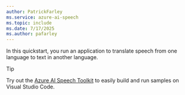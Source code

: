 ```yaml
---
author: PatrickFarley
ms.service: azure-ai-speech
ms.topic: include
ms.date: 7/17/2025
ms.author: pafarley
---
```


In this quickstart, you run an application to translate speech from one language to text in another language.

> [!TIP]
> Try out the [Azure AI Speech Toolkit](https://marketplace.visualstudio.com/items?itemName=ms-azureaispeech.azure-ai-speech-toolkit) to easily build and run samples on Visual Studio Code.
